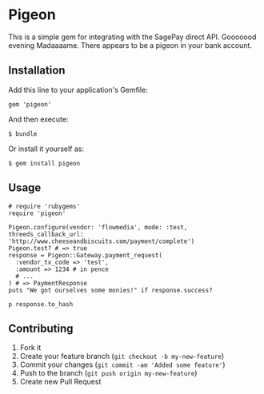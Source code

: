 # Pigeon

This is a simple gem for integrating with the SagePay direct API.  Gooooood evening Madaaaame.  There appears to be a pigeon in your bank account.

## Installation

Add this line to your application's Gemfile:

    gem 'pigeon'

And then execute:

    $ bundle

Or install it yourself as:

    $ gem install pigeon

## Usage

    # require 'rubygems'
    require 'pigeon'
    
    Pigeon.configure(vendor: 'flowmedia', mode: :test, threeds_callback_url: 'http://www.cheeseandbiscuits.com/payment/complete')
    Pigeon.test? # => true
    response = Pigeon::Gateway.payment_request(
      :vendor_tx_code => 'test',
      :amount => 1234 # in pence
      # ...
    ) # => PaymentResponse
    puts "We got ourselves some monies!" if response.success?
    
    p response.to_hash

## Contributing

1. Fork it
2. Create your feature branch (`git checkout -b my-new-feature`)
3. Commit your changes (`git commit -am 'Added some feature'`)
4. Push to the branch (`git push origin my-new-feature`)
5. Create new Pull Request
